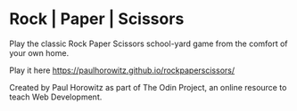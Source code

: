 # Rock | Paper | Scissors

Play the classic Rock Paper Scissors school-yard game from the comfort of your own home.

Play it here https://paulhorowitz.github.io/rockpaperscissors/

Created by Paul Horowitz as part of The Odin Project, an online resource to teach Web Development.
